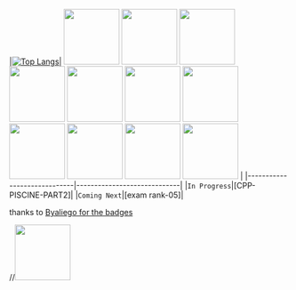 |[![Top Langs](https://github-readme-stats.vercel.app/api/top-langs/?username=OSS-42)](https://github.com/OSS-42/github-readme-stats)|
[<img src="https://github.com/byaliego/42-project-badges/blob/main/badges/libftm.png" width="100" height="100">](https://github.com/OSS-42/1-LIBFT)
[<img src="https://github.com/byaliego/42-project-badges/blob/main/badges/born2berootm.png" width="100" height="100">](https://github.com/OSS-42/2-B2BR)
[<img src="https://github.com/byaliego/42-project-badges/blob/main/badges/get_next_linem.png" width="100" height="100">](https://github.com/OSS-42/3-GNL)
[<img src="https://github.com/byaliego/42-project-badges/blob/main/badges/ft_printfm.png" width="100" height="100">](https://github.com/OSS-42/4-PRINTF)
[<img src="https://github.com/byaliego/42-project-badges/blob/main/badges/push_swape.png" width="100" height="100">](https://github.com/OSS-42/5-PUSH_SWAP)
[<img src="https://github.com/byaliego/42-project-badges/blob/main/badges/so_longm.png" width="100" height="100">](https://github.com/OSS-42/6-SO_LONG)
[<img src="https://github.com/byaliego/42-project-badges/blob/main/badges/pipexm.png" width="100" height="100">](https://github.com/OSS-42/7-PIPEX)
[<img src="https://github.com/byaliego/42-project-badges/blob/main/badges/philosopherse.png" width="100" height="100">](https://github.com/OSS-42/8-PHILO)
[<img src="https://github.com/byaliego/42-project-badges/blob/main/badges/minishellm.png" width="100" height="100">](https://github.com/OSS-42/9-MINISHELL)
[<img src="https://github.com/byaliego/42-project-badges/blob/main/badges/cub3dm.png" width="100" height="100">](https://github.com/OSS-42/10-CUB3D)
[<img src="https://github.com/byaliego/42-project-badges/blob/main/badges/netpracticem.png" width="100" height="100">](https://github.com/OSS-42/11-NETPRACTICE)
|
|-----------------------------|-----------------------------|
|`In Progress`|[CPP-PISCINE-PART2]|
|`Coming Next`|[exam rank-05]|

thanks to [Byaliego for the badges](https://github.com/byaliego/42-project-badges)

//[<img src="https://github.com/byaliego/42-project-badges/blob/main/badges/libftm.png" width="100" height="100">](https://github.com/OSS-42/1-LIBFT)

